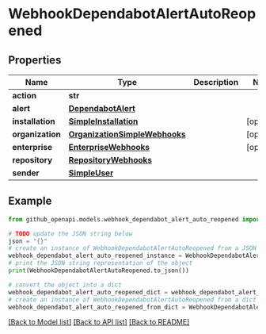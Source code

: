 # WebhookDependabotAlertAutoReopened


## Properties

Name | Type | Description | Notes
------------ | ------------- | ------------- | -------------
**action** | **str** |  | 
**alert** | [**DependabotAlert**](DependabotAlert.md) |  | 
**installation** | [**SimpleInstallation**](SimpleInstallation.md) |  | [optional] 
**organization** | [**OrganizationSimpleWebhooks**](OrganizationSimpleWebhooks.md) |  | [optional] 
**enterprise** | [**EnterpriseWebhooks**](EnterpriseWebhooks.md) |  | [optional] 
**repository** | [**RepositoryWebhooks**](RepositoryWebhooks.md) |  | 
**sender** | [**SimpleUser**](SimpleUser.md) |  | 

## Example

```python
from github_openapi.models.webhook_dependabot_alert_auto_reopened import WebhookDependabotAlertAutoReopened

# TODO update the JSON string below
json = "{}"
# create an instance of WebhookDependabotAlertAutoReopened from a JSON string
webhook_dependabot_alert_auto_reopened_instance = WebhookDependabotAlertAutoReopened.from_json(json)
# print the JSON string representation of the object
print(WebhookDependabotAlertAutoReopened.to_json())

# convert the object into a dict
webhook_dependabot_alert_auto_reopened_dict = webhook_dependabot_alert_auto_reopened_instance.to_dict()
# create an instance of WebhookDependabotAlertAutoReopened from a dict
webhook_dependabot_alert_auto_reopened_from_dict = WebhookDependabotAlertAutoReopened.from_dict(webhook_dependabot_alert_auto_reopened_dict)
```
[[Back to Model list]](../README.md#documentation-for-models) [[Back to API list]](../README.md#documentation-for-api-endpoints) [[Back to README]](../README.md)


